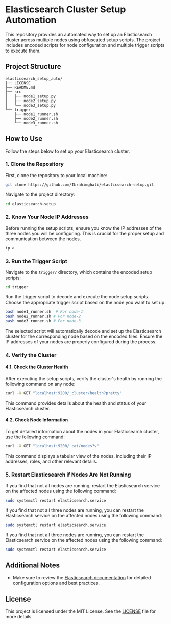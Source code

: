 # Elasticsearch Cluster Setup Automation

This repository provides an automated way to set up an Elasticsearch cluster across multiple nodes using obfuscated setup scripts. The project includes encoded scripts for node configuration and multiple trigger scripts to execute them.

## Project Structure

```plaintext
elasticsearch_setup_auto/
├── LICENSE
├── README.md
├── src
│   ├── node1_setup.py
│   ├── node2_setup.py
│   └── node3_setup.py
└── trigger
    ├── node1_runner.sh
    ├── node2_runner.sh
    └── node3_runner.sh
```

## How to Use

Follow the steps below to set up your Elasticsearch cluster.

### 1. Clone the Repository

First, clone the repository to your local machine:

```bash
git clone https://github.com/Ibrahimghali/elasticsearch-setup.git
```

Navigate to the project directory:

```bash
cd elasticsearch-setup
```

### 2. Know Your Node IP Addresses

Before running the setup scripts, ensure you know the IP addresses of the three nodes you will be configuring. This is crucial for the proper setup and communication between the nodes.

```bash
ip a
```

### 3. Run the Trigger Script

Navigate to the `trigger/` directory, which contains the encoded setup scripts:

```bash
cd trigger
```

Run the trigger script to decode and execute the node setup scripts. Choose the appropriate trigger script based on the node you want to set up:

```bash
bash node1_runner.sh  # For node-1
bash node2_runner.sh # For node-2
bash node3_runner.sh # For node-3
```

The selected script will automatically decode and set up the Elasticsearch cluster for the corresponding node based on the encoded files. Ensure the IP addresses of your nodes are properly configured during the process.

### 4. Verify the Cluster

#### 4.1. Check the Cluster Health

After executing the setup scripts, verify the cluster's health by running the following command on any node:

```bash
curl -X GET "localhost:9200/_cluster/health?pretty"
```

This command provides details about the health and status of your Elasticsearch cluster.

#### 4.2. Check Node Information

To get detailed information about the nodes in your Elasticsearch cluster, use the following command:

```bash
curl -X GET "localhost:9200/_cat/nodes?v"
```

This command displays a tabular view of the nodes, including their IP addresses, roles, and other relevant details.

### 5. Restart Elasticsearch if Nodes Are Not Running

If you find that not all nodes are running, restart the Elasticsearch service on the affected nodes using the following command:

```bash
sudo systemctl restart elasticsearch.service
```

If you find that not all three nodes are running, you can restart the Elasticsearch service on the affected nodes using the following command:

```bash
sudo systemctl restart elasticsearch.service
```

If you find that not all three nodes are running, you can restart the Elasticsearch service on the affected nodes using the following command:

```bash
sudo systemctl restart elasticsearch.service
```

## Additional Notes

- Make sure to review the [Elasticsearch documentation](https://www.elastic.co/guide/en/elasticsearch/reference/index.html) for detailed configuration options and best practices.

## License

This project is licensed under the MIT License. See the [LICENSE](LICENSE) file for more details.
